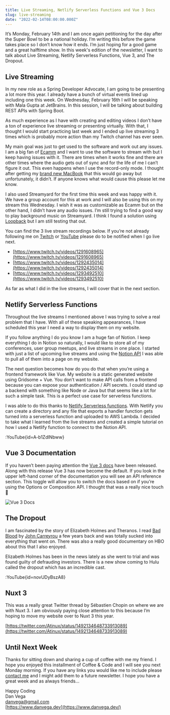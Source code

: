 ```yaml
---
title: Live Streaming, Netlify Serverless Functions and Vue 3 Docs
slug: live-streaming
date: "2022-02-14T08:00:00.000Z"
---
```


It’s Monday, February 14th and I am once again petitioning for the day after the Super Bowl to be a national holiday. I’m writing this before the game takes place so I don’t know how it ends. I’m just hoping for a good game and a great halftime show. In this week's edition of the newsletter, I want to talk about Live Streaming, Netlify Serverless Functions, Vue 3, and The Dropout.

## Live Streaming

In my new role as a Spring Developer Advocate, I am going to be presenting a lot more this year. I already have a bunch of virtual events lined up including one this week. On Wednesday, February 16th I will be speaking with Mala Gupta at JetBrains. In this session, I will be talking about building REST APIs with Spring Boot.

As much experience as I have with creating and editing videos I don’t have a ton of experience live streaming or presenting virtually. With that, I thought I would start practicing last week and I ended up live streaming 3 times which is probably more action than my Twitch channel has ever seen.

My main goal was just to get used to the software and work out any issues. I am a big fan of [Ecamm](https://www.ecamm.com/) and I want to use the software to stream with but I keep having issues with it. There are times when it works fine and there are other times where the audio gets out of sync and for the life of me I can’t figure it out. This even happens when I use the record-only mode. I thought after getting my [brand new MacBook](https://www.danvega.dev/blog/2021/11/15/macbook-pro-m1-max-review/) that this would go away but unfortunately, it didn’t. If anyone knows what would cause this please let me know.

I also used Streamyard for the first time this week and was happy with it. We have a group account for this at work and I will also be using this on my stream this Wednesday. I wish it was as customizable as Ecamm but on the other hand, I didn’t have any audio issues. I’m still trying to find a good way to play background music on Streamyard. I think I found a solution using [Loopback](https://rogueamoeba.com/loopback/) but I am still testing that out.

You can find the 3 live stream recordings below. If you’re not already following me on [Twitch](https://www.twitch.tv/danvega) or [YouTube](http://www.youtube.com/danvega) please do to be notified when I go live next.

- [https://www.twitch.tv/videos/1291608965](https://www.twitch.tv/videos/1291608965)
- [https://www.twitch.tv/videos/1292435014](https://www.twitch.tv/videos/1292435014)
- [https://www.twitch.tv/videos/1293492510](https://www.twitch.tv/videos/1293492510)

As far as what I did in the live streams, I will cover that in the next section.

## Netlify Serverless Functions

Throughout the live streams I mentioned above I was trying to solve a real problem that I have. With all of these speaking appearances, I have scheduled this year I need a way to display them on my website.

If you follow anything I do you know I am a huge fan of Notion. I keep everything I do in Notion so naturally, I would like to store all of my conferences, user group meetups, and live streams in one place. I started with just a list of upcoming live streams and using the [Notion API](https://developers.notion.com/) I was able to pull all of them into a page on my website.

The next question becomes how do you do that when you’re using a frontend framework like Vue. My website is a static generated website using Gridsome + Vue. You don’t want to make API calls from a frontend because you can expose your authentication / API secrets. I could stand up a backend with something like Node or Java but that seems like a lot for such a simple task. This is a perfect use case for serverless functions.

I was able to do this thanks to [Netlify Serverless functions](https://docs.netlify.com/functions/overview/). With Netlify you can create a directory and any file that exports a handler function gets turned into a serverless function and uploaded to AWS Lambda. I decided to take what I learned from the live streams and created a simple tutorial on how I used a Netlify function to connect to the Notion API.

:YouTube{id=A-b1ZdlNbww}

## Vue 3 Documentation

If you haven’t been paying attention the [Vue 3 docs](https://vuejs.org/) have been released. Along with this release Vue 3 has now become the default. If you look in the upper left-hand corner of the documentation you will see an API reference section. This toggle will allow you to switch the docs based on if you’re using the Options or Composition API. I thought that was a really nice touch 🎉

![Vue 3 Docs](/images/newsletter/2022/02/14/vue_3_docs.png)

## The Dropout

I am fascinated by the story of Elizabeth Holmes and Theranos. I read [Bad Blood](https://amzn.to/36eN1GJ) by [John Carreyrou](https://www.amazon.com/John-Carreyrou/e/B07CWLT57D/ref=dp_byline_cont_book_1) a few years back and was totally sucked into everything that went on. There was also a really good documentary on HBO about this that I also enjoyed.

Elizabeth Holmes has been in the news lately as she went to trial and was found guilty of defrauding investors. There is a new show coming to Hulu called the dropout which has an incredible cast.

:YouTube{id=novUDyBszA8}

## Nuxt 3

This was a really great Twitter thread by Sébastien Chopin on where we are with Nuxt 3. I am obviously paying close attention to this because I’m hoping to move my website over to Nuxt 3 this year.

[https://twitter.com/Atinux/status/1492134648733913089](https://twitter.com/Atinux/status/1492134648733913089)

## Until Next Week

Thanks for sitting down and sharing a cup of coffee with me my friend. I hope you enjoyed this installment of Coffee & Code and I will see you next Monday morning. If you have any links you would like me to include please [contact me](http://twitter.com/therealdanvega) and I might add them to a future newsletter. I hope you have a great week and as always friends...

Happy Coding<br/>
Dan Vega<br/>
danvega@gmail.com<br/>
[https://www.danvega.dev](https://www.danvega.dev/)

